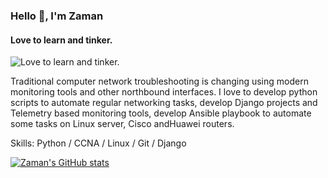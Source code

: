 ### Hello 👋, I'm Zaman
#### Love to learn and tinker.
![Love to learn and tinker.](https://autonetmate.com/wp-content/uploads/2022/05/1631448833062.jpg)

Traditional computer network troubleshooting is changing using modern monitoring tools and other northbound interfaces. I love to develop python scripts to automate regular networking tasks, develop Django projects and Telemetry based monitoring tools, develop Ansible playbook to automate some tasks on Linux server, Cisco andHuawei routers.

Skills: Python / CCNA / Linux / Git / Django

[![Zaman's GitHub stats](https://github-readme-stats.vercel.app/api?username=hasanashik)](https://github.com/anuraghazra/github-readme-stats)







